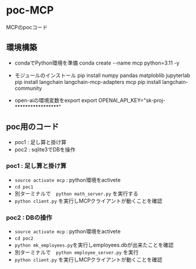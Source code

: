 # poc-MCP
MCPのpocコード

## 環境構築
- condaでPython環境を準備
conda create --name mcp python=3.11 -y

- モジュールのインストール
pip install numpy pandas matploblib jupyterlab
pip install langchain langchain-mcp-adapters mcp
pip install langchain-community

- open-aiの環境変数をexport
export OPENAI_API_KEY="sk-proj-*****************"

## poc用のコード
- poc1 : 足し算と掛け算
- poc2 : sqlite3でDBを操作

### poc1 : 足し算と掛け算
- `source activate mcp` : python環境をactivete
- `cd poc1`
- 別ターミナルで　`python math_server.py` を実行する
- `python client.py` を実行しMCPクライアントが動くことを確認

### poc2 : DBの操作
- `source activate mcp` : python環境をactivete
- `cd poc2`
- `python mk_employees.py`を実行しemployees.dbが出来たことを確認
- 別ターミナルで　`python employee_server.py` を実行
- `python client.py` を実行しMCPクライアントが動くことを確認


